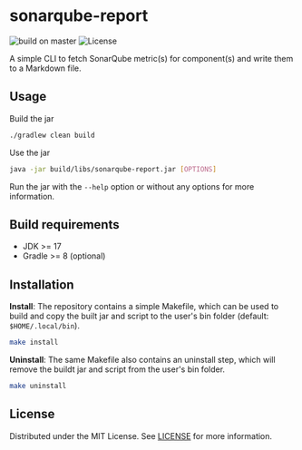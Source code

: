 # sonarqube-report
![build on master][ci badge]
![License][license badge]

A simple CLI to fetch SonarQube metric(s) for component(s) and write them to a Markdown file.

## Usage

Build the jar

```sh
./gradlew clean build
```

Use the jar

```sh
java -jar build/libs/sonarqube-report.jar [OPTIONS]
```

Run the jar with the `--help` option or without any options for more information.

## Build requirements
- JDK >= 17
- Gradle >= 8 (optional)

## Installation
**Install**:
The repository contains a simple Makefile, which can be used to build
and copy the built jar and script to the user's bin folder (default: `$HOME/.local/bin`).

```bash
make install
```

**Uninstall**:
The same Makefile also contains an uninstall step,
which will remove the buildt jar and script from the user's bin folder.

```bash
make uninstall
```

## License
Distributed under the MIT License. See [LICENSE][license] for more information.

[ci badge]: https://img.shields.io/github/workflow/status/beiertu-mms/sonarqube-report/CI/master
[license badge]: https://img.shields.io/github/license/beiertu-mms/sonarqube-report
[license]: https://github.com/beiertu-mms/sonarqube-report/blob/master/LICENSE
